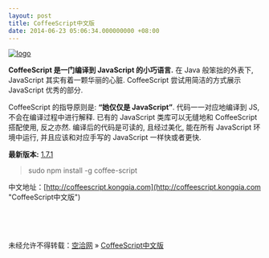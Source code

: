 ```yaml
---
layout: post
title: CoffeeScript中文版
date: 2014-06-23 05:06:34.000000000 +08:00
---
```


[![logo](http://kongqia.com/wp-content/uploads/2014/06/logo.png)](http://kongqia.com/wp-content/uploads/2014/06/logo.png)

**CoffeeScript 是一门编译到 JavaScript 的小巧语言.** 在 Java 般笨拙的外表下, JavaScript 其实有着一颗华丽的心脏. CoffeeScript 尝试用简洁的方式展示 JavaScript 优秀的部分.

CoffeeScript 的指导原则是: **“她仅仅是 JavaScript”**. 代码一一对应地编译到 JS, 不会在编译过程中进行解释. 已有的 JavaScript 类库可以无缝地和 CoffeeScript 搭配使用, 反之亦然. 编译后的代码是可读的, 且经过美化, 能在所有 JavaScript 环境中运行, 并且应该和对应手写的 JavaScript 一样快或者更快.

**最新版本:** [1.7.1](http://github.com/jashkenas/coffee-script/tarball/1.7.1)

> sudo npm install -g coffee-script

中文地址：[http://coffeescript.kongqia.com](http://coffeescript.kongqia.com "CoffeeScript中文版")

 

 

未经允许不得转载：[空洽网](http://kongqia.com) » [CoffeeScript中文版](http://kongqia.com/33455.html)


